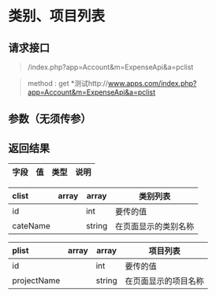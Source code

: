 # 类别、项目列表
## 请求接口 

> /index.php?app=Account&m=ExpenseApi&a=pclist

>  method : get
>  *测试http://www.apps.com/index.php?app=Account&m=ExpenseApi&a=pclist

## 参数（无须传参）

## 返回结果
|字段 |  值| 类型 | 说明|
|:----|----|----|-----|

|clist|array |array |类别列表|
|:----|----|----|-----|
|id||int|要传的值|
|cateName||string|在页面显示的类别名称|

|plist| array |array |项目列表|
|:----|----|----|-----|
|id||int|要传的值|
|projectName||string|在页面显示的项目名称|

